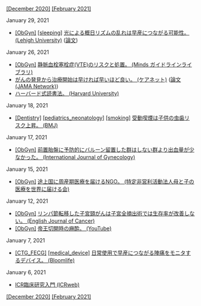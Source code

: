[\[December 2020\]](2012.md) [\[February 2021\]](2102.md)

January 29, 2021
* [\[ObGyn\]](ObGyn.md) [\[sleeping\]](sleeping.md) [光による概日リズムの乱れは早産につながる可能性。 (Lehigh University)](https://www2.lehigh.edu/news/muzhe-yang-light-pollution-linked-to-preterm-birth-increase) ([論文](https://onlinelibrary.wiley.com/doi/epdf/10.1002/soej.12477))

January 26, 2021
* [\[ObGyn\]](ObGyn.md) [静脈血栓塞栓症(VTE)のリスクと処置。 (Minds ガイドラインライブラリ)](https://minds.jcqhc.or.jp/n/cq/D0003256)
* [がんの発見から治療開始は早ければ早いほど良い。 (ケアネット)](https://www.carenet.com/medscape/oncology/000754.html) ([論文(JAMA Network)](https://jamanetwork.com/journals/jamanetworkopen/fullarticle/2774101))
* [ハーバード式読書法。 (Harvard University)](https://guides.library.harvard.edu/sixreadinghabits)

January 18, 2021
* [\[Dentistry\]](Dentistry.md) [\[pediatrics_neonatology\]](pediatrics_neonatology.md) [\[smoking\]](smoking.md) [受動喫煙は子供の虫歯リスク上昇。 (BMJ)](https://www.bmj.com/content/351/bmj.h5397)

January 17, 2021
* [\[ObGyn\]](ObGyn.md) [前置胎盤に予防的にバルーン留置した群はしない群より出血量が少なかった。 (International Journal of Gynecology)](https://obgyn.onlinelibrary.wiley.com/doi/10.1002/ijgo.13589)

January 15, 2021
* [\[ObGyn\]](ObGyn.md) [途上国に周産期医療を届けるNGO。 (特定非営利活動法人母と子の医療を世界に届ける会)](https://igpc.jp/)

January 12, 2021
* [\[ObGyn\]](ObGyn.md) [リンパ節転移した子宮頸がんは子宮全摘出術では生存率が改善しない。 (English Journal of Cancer)](https://www.ejcancer.com/article/S0959-8049(20)31326-5/abstract)
* [\[ObGyn\]](ObGyn.md) [帝王切開時の麻酔。 (YouTube)](https://www.youtube.com/watch?v=1gjnzzOmP28)

January 7, 2021
* [\[CTG_FECG\]](CTG_FECG.md) [\[medical_device\]](medical_device.md) [日常使用で早産につながる陣痛をモニタするデバイス。 (Bloomlife)](https://bloomlife.com/)

January 6, 2021
* [ICR臨床研究入門 (ICRweb)](https://icrweb.jp/icr_index.php)

[\[December 2020\]](2012.md) [\[February 2021\]](2102.md)
